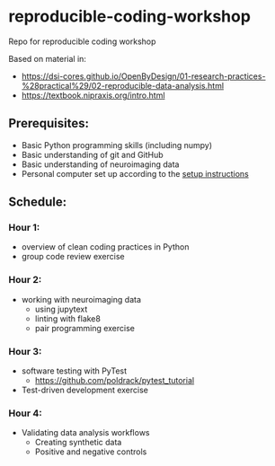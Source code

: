 # reproducible-coding-workshop
Repo for reproducible coding workshop

Based on material in:

- https://dsi-cores.github.io/OpenByDesign/01-research-practices-%28practical%29/02-reproducible-data-analysis.html
- https://textbook.nipraxis.org/intro.html

## Prerequisites:

- Basic Python programming skills (including numpy)
- Basic understanding of git and GitHub
- Basic understanding of neuroimaging data
- Personal computer set up according to the [setup instructions](setup/index.md)


## Schedule:


### Hour 1:

- overview of clean coding practices in Python
- group code review exercise


### Hour 2: 

- working with neuroimaging data
  - using jupytext
  - linting with flake8
  - pair programming exercise


### Hour 3: 

- software testing with PyTest
    - https://github.com/poldrack/pytest_tutorial
- Test-driven development exercise


### Hour 4:

- Validating data analysis workflows
  - Creating synthetic data
  - Positive and negative controls


  
